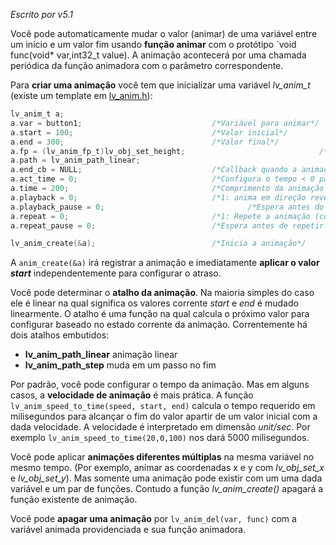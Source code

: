 _Escrito por v5.1_

Você pode automaticamente mudar o valor (animar) de uma variável entre um início e um valor fim usando **função animar** com o protótipo `void func(void* var,int32_t value). A animação acontecerá por uma chamada periódica da função animadora com o parâmetro correspondente.

Para **criar uma animação** você tem que inicializar uma variável _lv_anim_t_ (existe um template em [lv_anim.h](https://github.com/littlevgl/lvgl/blob/master/lv_misc/lv_anim.h)):

```c
lv_anim_t a;								
a.var = button1;							 /*Variável para animar*/						
a.start = 100;								 /*Valor inicial*/
a.end = 300;								 /*Valor final*/
a.fp = (lv_anim_fp_t)lv_obj_set_height;		                         /*Função para ser usada para animar*/
a.path = lv_anim_path_linear;                                            /*Caminho da animação*/
a.end_cb = NULL; 						 	 /*Callback quando a animação estiver pronta*/
a.act_time = 0;								 /*Configura o tempo < 0 para um atraso [ms]*/
a.time = 200;								 /*Comprimento da animação [ms]*/
a.playback = 0;								 /*1: anima em direção reversa também quando o normal estiver pronto*/
a.playback_pause = 0;						         /*Espera antes do playback [ms]*/
a.repeat = 0;								 /*1: Repete a animação (com ou sem playback)*/
a.repeat_pause = 0;							 /*Espera antes de repetir [ms]*/

lv_anim_create(&a);                          /*Inicia a animação*/
```

A `anim_create(&a)` irá registrar a animação e imediatamente **aplicar o valor _start_** independentemente para configurar o atraso.

Você pode determinar o **atalho da animação**. Na maioria simples do caso ele é linear na qual significa os valores corrente _start_ e _end_ é mudado linearmente. O atalho é uma função na qual calcula o próximo valor para configurar baseado no estado corrente da animação. Correntemente há dois atalhos embutidos:

- **lv_anim_path_linear** animação linear
- **lv_anim_path_step** muda em um passo no fim

Por padrão, você pode configurar o tempo da animação. Mas em alguns casos, a **velocidade de animação** é mais prática. A função `lv_anim_speed_to_time(speed, start, end)` calcula o tempo requerido em milisegundos para alcançar o fim do valor apartir de um valor inicial com a dada velocidade. A velocidade é interpretado em dimensão _unit/sec_. Por exemplo `lv_anim_speed_to_time(20,0,100)` nos dará 5000 milisegundos.

Você pode aplicar **animações diferentes múltiplas** na mesma variável no mesmo tempo. (Por exemplo, animar as coordenadas x e y com _lv_obj_set_x_ e _lv_obj_set_y_). Mas somente uma animação pode existir com um uma dada variável e um par de funções. Contudo a função _lv_anim_create()_ apagará a função existente de animação.

Você pode **apagar uma animação** por `lv_anim_del(var, func)` com a variável animada providenciada e sua função animadora.
